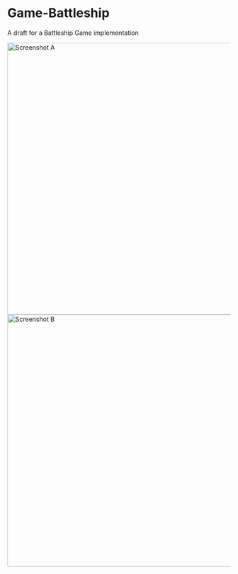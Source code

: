 # Game-Battleship
A draft for a Battleship Game implementation

<img width="612" alt="Screenshot A" src="https://github.com/user-attachments/assets/08f3909d-7a30-4694-89e1-8db1043a7802">
<img width="568" alt="Screenshot B" src="https://github.com/user-attachments/assets/70fa8997-c75f-4a23-a3b0-d1c5562a6f64">
